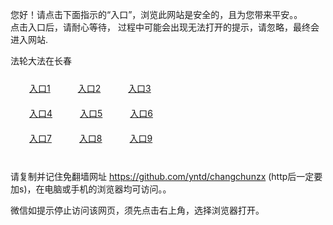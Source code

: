 您好！请点击下面指示的“入口”，浏览此网站是安全的，且为您带来平安。。 <br/>
点击入口后，请耐心等待， 过程中可能会出现无法打开的提示，请忽略，最终会进入网站. </br>

法轮大法在长春<br/>
<div style="padding:10px"><a style="margin:20px" target="_blank" href="https://d343z880rmjq2y.cloudfront.net/2Qpsp?ujmhlgi" id="ccLink1" rel="nofollow">入口1</a> <a target="_blank" style="margin:20px" href="https://deiq3701dlbiw.cloudfront.net/2Qpsp?urcwkqq" id="ccLink2" rel="nofollow">入口2</a> <a style="margin:20px" target="_blank" href="https://d2ckwpnv5ifdsh.cloudfront.net/2Qpsp?yyybgeh" id="ccLink3" rel="nofollow">入口3</a></div>

<div style="padding:10px" ><a style="margin:20px" target="_blank" href="https://d343z880rmjq2y.cloudfront.net/2Qpsp?ujmhlgi" id="ccLink4" rel="nofollow">入口4</a> <a style="margin:20px" href="https://deiq3701dlbiw.cloudfront.net/2Qpsp?urcwkqq" target="_blank" id="ccLink5" rel="nofollow">入口5</a> <a style="margin:20px" href="https://d2ckwpnv5ifdsh.cloudfront.net/2Qpsp?yyybgeh" target="_blank" id="ccLink6" rel="nofollow">入口6</a></div>

<div style="padding:10px"><a style="margin:20px" target="_blank" href="https://d343z880rmjq2y.cloudfront.net/2Qpsp?ujmhlgi" id="ccLink7" rel="nofollow">入口7</a> <a style="margin:20px" href="https://deiq3701dlbiw.cloudfront.net/2Qpsp?urcwkqq" target="_blank" id="ccLink8" rel="nofollow">入口8</a> <a style="margin:20px" target="_blank" href="https://d2ckwpnv5ifdsh.cloudfront.net/2Qpsp?yyybgeh" id="ccLink9" rel="nofollow">入口9</a></div>

<br/>



请复制并记住免翻墙网址 https://github.com/yntd/changchunzx (http后一定要加s)，在电脑或手机的浏览器均可访问。。<br/>

微信如提示停止访问该网页，须先点击右上角，选择浏览器打开。
